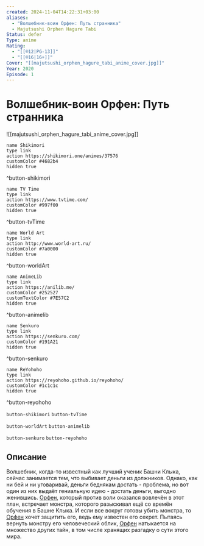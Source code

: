 ```yaml
---
created: 2024-11-04T14:22:31+03:00
aliases:
  - "Волшебник-воин Орфен: Путь странника"
  - Majutsushi Orphen Hagure Tabi
Status: defer
Type: anime
Rating:
  - "[[®️12|PG-13]]"
  - "[[®️16|16+]]"
Cover: "[[majutsushi_orphen_hagure_tabi_anime_cover.jpg]]"
Year: 2020
Episode: 1
---
```


# Волшебник-воин Орфен: Путь странника

![[majutsushi_orphen_hagure_tabi_anime_cover.jpg]]

```button
name Shikimori
type link
action https://shikimori.one/animes/37576
customColor #4682b4
hidden true
```
^button-shikimori

```button
name TV Time
type link
action https://www.tvtime.com/
customColor #997f00
hidden true
```
^button-tvTime

```button
name World Art
type link
action http://www.world-art.ru/
customColor #7a0000
hidden true
```
^button-worldArt

```button
name AnimeLib
type link
action https://anilib.me/
customColor #252527
customTextColor #7E57C2
hidden true
```
^button-animelib

```button
name Senkuro
type link
action https://senkuro.com/
customColor #191A21
hidden true
```
^button-senkuro

```button
name ReYohoho
type link
action https://reyohoho.github.io/reyohoho/
customColor #1c1c1c
hidden true
```
^button-reyohoho

`button-shikimori` `button-tvTime`

`button-worldArt` `button-animelib`

`button-senkuro` `button-reyohoho`

## Описание

Волшебник, когда-то известный как лучший ученик Башни Клыка, сейчас занимается тем, что выбивает деньги из должников. Однако, как ни бей и ни уговаривай, деньги беднякам достать - проблема, но вот один из них выдаёт гениальную идею - достать деньги, выгодно женившись. [Орфен](https://shikimori.one/characters/1411-orphen), который против воли оказался вовлечён в этот план, встречает монстра, которого разыскивал ещё со времён обучения в Башне Клыка. И если все вокруг готовы убить монстра, то [Орфен](https://shikimori.one/characters/1411-orphen) хочет защитить его, ведь ему известен его секрет. Пытаясь вернуть монстру его человеческий облик, [Орфен](https://shikimori.one/characters/1411-orphen) натыкается на множество других тайн, в том числе хранящих разгадку о сути этого мира.
